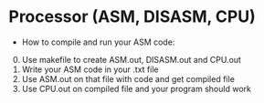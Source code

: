 # Processor (ASM, DISASM, CPU)

- How to compile and run your ASM code:
0) Use makefile to create ASM.out, DISASM.out and CPU.out
1) Write your ASM code in your .txt file
2) Use ASM.out on that file with code and get compiled file
3) Use CPU.out on compiled file and your program should work
